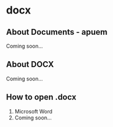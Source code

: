 # docx

## About Documents - apuem
Coming soon...

## About DOCX
Coming soon...

## How to open .docx
1. Microsoft Word
2. Coming soon...

